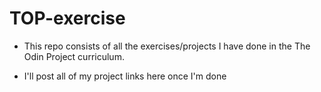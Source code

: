 # TOP-exercise

- This repo consists of all the exercises/projects I have done in the The Odin Project curriculum.

- I'll post all of my project links here once I'm done
